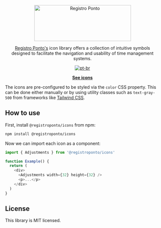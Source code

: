 <div align="center">
  <a href="https://registroponto.com.br/" target="_blank">
    <img alt="Registro Ponto" width="315" height="117" style="max-width: 100%" src="https://github.com/Registro-Ponto/rp-icons/assets/98567681/05358956-78db-4f61-905a-c60ff276dc8f">
  </a>
</div>

<p align="center">
  <a href="https://registroponto.com.br/" target="_blank">Registro Ponto's</a> icon library offers a collection of intuitive symbols<br /> designed to facilitate the navigation and usability of time management systems.
<p>

<div align="center">
  
  [![pt-br](https://img.shields.io/badge/lang-pt--br-green.svg)](https://github.com/Registro-Ponto/registro-ponto-libs/edit/main/rp-icons/README.pt-br.md)

</div>

<p align="center">
  <a href=""><strong>See icons</strong></a>
</p>

The icons are pre-configured to be styled via the `color` CSS property. This can be done either manually or by using utility classes such as `text-gray-500` from frameworks like [Tailwind CSS](https://tailwindcss.com).

## How to use

First, install `@registroponto/icons` from npm:

```sh
npm install @registroponto/icons
```

Now we can import each icon as a component:

```js
import { Adjustments } from '@registroponto/icons'

function Example() {
  return (
    <div>
      <Adjustments width={32} height={32} />
      <p>...</p>
    </div>
  )
}
```

## License

This library is MIT licensed.

